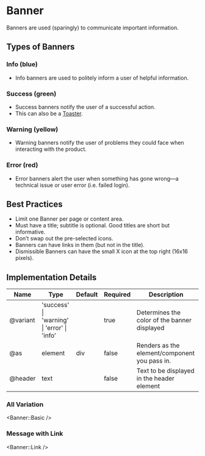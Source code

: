 # Banner

Banners are used (sparingly) to communicate important information.

## Types of Banners

### Info (blue)

- Info banners are used to politely inform a user of helpful information.

### Success (green)

- Success banners notify the user of a successful action.
- This can also be a [Toaster](toaster).

### Warning (yellow)

- Warning banners notify the user of problems they could face when interacting with the product.

### Error (red)

- Error banners alert the user when something has gone wrong—a technical issue or user error (i.e. failed login).

## Best Practices

- Limit one Banner per page or content area.
- Must have a title; subtitle is optional. Good titles are short but informative.
- Don’t swap out the pre-selected icons.
- Banners can have links in them (but not in the title).
- Dismissible Banners can have the small X icon at the top right (16x16 pixels).

## Implementation Details

| Name  | Type | Default | Required | Description|
| ----- | ------ | ---- | ---- | ---- |
| @variant | 'success' \| 'warning' \| 'error' \| 'info' | | true | Determines the color of the banner displayed |
| @as   | element | div | false | Renders as the element/component you pass in. |
| @header   | text | | false | Text to be displayed in the header element |

### All Variation

<Banner::Basic />

### Message with Link

<Banner::Link />

